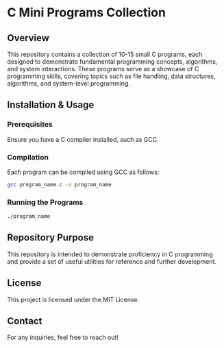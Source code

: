 # C Mini Programs Collection

## Overview
This repository contains a collection of 10-15 small C programs, each designed to demonstrate fundamental programming concepts, algorithms, and system interactions. These programs serve as a showcase of C programming skills, covering topics such as file handling, data structures, algorithms, and system-level programming.

## Installation & Usage
### Prerequisites
Ensure you have a C compiler installed, such as GCC.

### Compilation
Each program can be compiled using GCC as follows:
```bash
gcc program_name.c -o program_name
```

### Running the Programs
```bash
./program_name
```

## Repository Purpose
This repository is intended to demonstrate proficiency in C programming and provide a set of useful utilities for reference and further development.

## License
This project is licensed under the MIT License.

## Contact
For any inquiries, feel free to reach out!
